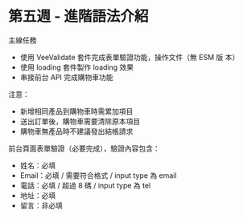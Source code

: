 # 第五週 - 進階語法介紹

主線任務

- 使用 VeeValidate 套件完成表單驗證功能，操作文件（無 ESM 版 本）
- 使用 loading 套件製作 loading 效果
- 串接前台 API 完成購物車功能

注意：

- 新增相同產品到購物車時需累加項目
- 送出訂單後，購物車需要清除原本項目
- 購物車無產品時不建議發出結帳請求

前台頁面表單驗證（必要完成），驗證內容包含：

- 姓名：必填
- Email：必填 / 需要符合格式 / input type 為 email
- 電話：必填 / 超過 8 碼 / input type 為 tel
- 地址：必填
- 留言：非必填
